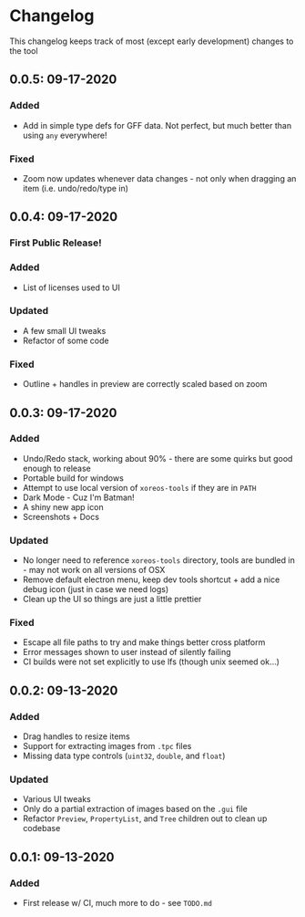 # Changelog

This changelog keeps track of most (except early development) changes to the tool

## 0.0.5: 09-17-2020

### Added

- Add in simple type defs for GFF data. Not perfect, but much better than using `any` everywhere!

### Fixed

- Zoom now updates whenever data changes - not only when dragging an item (i.e. undo/redo/type in)

## 0.0.4: 09-17-2020

### First Public Release!

### Added

- List of licenses used to UI

### Updated

- A few small UI tweaks
- Refactor of some code

### Fixed

- Outline + handles in preview are correctly scaled based on zoom

## 0.0.3: 09-17-2020

### Added

- Undo/Redo stack, working about 90% - there are some quirks but good enough to release
- Portable build for windows
- Attempt to use local version of `xoreos-tools` if they are in `PATH`
- Dark Mode - Cuz I'm Batman!
- A shiny new app icon
- Screenshots + Docs

### Updated

- No longer need to reference `xoreos-tools` directory, tools are bundled in - may not work on all versions of OSX
- Remove default electron menu, keep dev tools shortcut + add a nice debug icon (just in case we need logs)
- Clean up the UI so things are just a little prettier

### Fixed

- Escape all file paths to try and make things better cross platform
- Error messages shown to user instead of silently failing
- CI builds were not set explicitly to use lfs (though unix seemed ok...)

## 0.0.2: 09-13-2020

### Added

- Drag handles to resize items
- Support for extracting images from `.tpc` files
- Missing data type controls (`uint32`, `double`, and `float`)

### Updated

- Various UI tweaks
- Only do a partial extraction of images based on the `.gui` file
- Refactor `Preview`, `PropertyList`, and `Tree` children out to clean up codebase

## 0.0.1: 09-13-2020

### Added

- First release w/ CI, much more to do - see `TODO.md`
